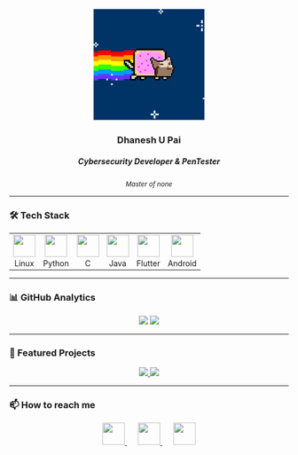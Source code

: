 <div align="center">
  <img src="https://github.com/cxuri/cxuri/blob/main/nyan.gif?raw=true" width="200">
  
  ### Dhanesh U Pai
  ##### Cybersecurity Developer & PenTester
  
  <small><i>Master of none</i></small>
</div>

---

### 🛠️ Tech Stack

<p align="center">
  <table align="center">
    <tr>
      <td align="center">
        <img src="https://cdn.jsdelivr.net/gh/devicons/devicon/icons/linux/linux-original.svg" width="40" height="40"/>
        <br>Linux
      </td>
      <td align="center">
        <img src="https://cdn.jsdelivr.net/gh/devicons/devicon/icons/python/python-original.svg" width="40" height="40"/>
        <br>Python
      </td>
      <td align="center">
        <img src="https://cdn.jsdelivr.net/gh/devicons/devicon/icons/c/c-original.svg" width="40" height="40"/>
        <br>C
      </td>
      <td align="center">
        <img src="https://cdn.jsdelivr.net/gh/devicons/devicon/icons/java/java-original.svg" width="40" height="40"/>
        <br>Java
      </td>
      <td align="center">
        <img src="https://cdn.jsdelivr.net/gh/devicons/devicon/icons/flutter/flutter-original.svg" width="40" height="40"/>
        <br>Flutter
      </td>
      <td align="center">
        <img src="https://cdn.jsdelivr.net/gh/devicons/devicon/icons/android/android-original.svg" width="40" height="40"/>
        <br>Android
      </td>
    </tr>
  </table>
</p>

---

### 📊 GitHub Analytics

<p align="center">
  <img src="https://github-readme-stats.vercel.app/api?username=cxuri&show_icons=true&theme=radical&hide_border=true&bg_color=00000000" width="400"/>
  <img src="https://github-readme-stats.vercel.app/api/top-langs/?username=cxuri&layout=compact&theme=radical&hide_border=true&bg_color=00000000&exclude_repo=dotfiles" width="400"/>
</p>

---

### 🌟 Featured Projects

<div align="center">
  <a href="https://github.com/cxuri/pascii">
    <img src="https://github-readme-stats.vercel.app/api/pin/?username=cxuri&repo=pascii&theme=radical&show_owner=true" width="45%"/>
  </a>
  <a href="https://github.com/cxuri/open-dpf">
    <img src="https://github-readme-stats.vercel.app/api/pin/?username=cxuri&repo=open-dpf&theme=radical&show_owner=true" width="45%"/>
  </a>
</div>

---

### 📫 How to reach me

<p align="center">
  <a href="mailto:your-email@example.com">
    <img src="https://cdn.jsdelivr.net/gh/devicons/devicon/icons/gmail/gmail-original.svg" width="40" height="40"/>
  </a>
  &nbsp;&nbsp;&nbsp;&nbsp;
  <a href="https://linkedin.com/in/yourprofile">
    <img src="https://cdn.jsdelivr.net/gh/devicons/devicon/icons/linkedin/linkedin-original.svg" width="40" height="40"/>
  </a>
  &nbsp;&nbsp;&nbsp;&nbsp;
  <a href="https://twitter.com/yourhandle">
    <img src="https://cdn.jsdelivr.net/gh/devicons/devicon/icons/twitter/twitter-original.svg" width="40" height="40"/>
  </a>
</p>
